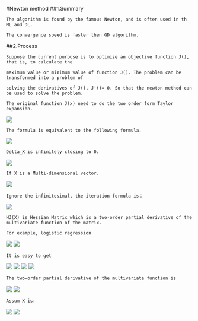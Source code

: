 #Newton method
##1.Summary
    
    The algorithm is found by the famous Newton, and is often used in th ML and DL.
    
    The convergence speed is faster then GD algorithm.
    
    
##2.Process
    
    Suppose the current purpose is to optimize an objective function J(), that is, to calculate the 
    
    maximum value or minimum value of function J(). The problem can be transformed into a problem of 
    
    solving the derivatives of J(), J'()= 0. So that the newton method can be used to solve the problem.
    
    The original function J(x) need to do the two order form Taylor expansion.
    
<img src="http://chart.googleapis.com/chart?cht=tx&chl=J(x%2B%5CDelta%20x)%3DJ(x)%2BJ'(x)%5CDelta%20x%2B%5Cfrac%7B1%7D%7B2%7DJ''(x)%5CDelta%20x%5E%7B2%7D" style="border:none;" />
    
    The formula is equivalent to the following formula.

<img src="http://chart.googleapis.com/chart?cht=tx&chl=J'(x)%2B%5Cfrac%7B1%7D%7B2%7DJ''(x)%5CDelta%20x%3D0" style="border:none;" />

    Delta_X is infinitely closing to 0.
    
<img src="http://chart.googleapis.com/chart?cht=tx&chl=J'(x)%2BJ''(x)%5CDelta%20x%3D0%5C%5C%0A%5CDelta%20x%3D-%5Cfrac%7BJ'(x)%7D%7BJ''(x)%7D" style="border:none;" />

    If X is a Multi-dimensional vector.
    
<img src="http://chart.googleapis.com/chart?cht=tx&chl=J(X)%3DJ(X_%7B0%7D)%2B(X-X_%7B0%7D)%5E%7BT%7D%5Cnabla%20J(X_%7B0%7D)%2B%5Cfrac%7B1%7D%7B2%7D(X-X_%7B0%7D)%5E%7BT%7DHJ(X_%7B0%7D)(X-X_%7B0%7D)%2Bo(%7C%7C%7C%7CX-X_%7B0%7D)%5E%7B2%7D" style="border:none;" />

    Ignore the infinitesimal, the iteration formula is：
    
<img src="http://chart.googleapis.com/chart?cht=tx&chl=X_%7Bn%2B1%7D%3DX_%7Bn%7D-%5Cfrac%7B%5Cnabla%20J(X_%7Bn%7D)%7D%7BHJ(X_%7Bn%7D)%7D" style="border:none;" />

    HJ(X) is Hessian Matrix which is a two-order partial derivative of the multivariate function of the matrix.

    For example, logistic regression

<img src="http://chart.googleapis.com/chart?cht=tx&chl=set%20%5C%20%5C%20%5C%20%20%5Cpi%20(X%5E%7Bi%7D)%20%3D%20%5Cfrac%7B1%7D%7B1%2Be%5E%7B-W%5E%7BT%7DX%5E%7Bi%7D%20%7D%7D" style="border:none;" />

<img src="http://chart.googleapis.com/chart?cht=tx&chl=%5Cfrac%7B%5Cpart%20lnL(W)%7D%7B%5Cpart%20W%7D%0A%3D%0A%5Csum_%7Bi%3D1%7D%5EM%20%5B(Y%5E%7Bi%7D-%5Cpi(X%5E%7Bi%7D))X%5E%7Bi%7D%5D" style="border:none;" />

    It is easy to get
    
<img src="http://chart.googleapis.com/chart?cht=tx&chl=%5Cfrac%7B%5Cpart%20lnL(W)%7D%7B%5Cpart%20w_%7B0%7D%7D%0A%3D%0A%5Csum_%7Bi%3D1%7D%5EM%20%5B(Y%5E%7Bi%7D-%5Cpi(X%5E%7Bi%7D))x%5E%7Bi%7D_%7B0%7D%5D" style="border:none;" />

<img src="http://chart.googleapis.com/chart?cht=tx&chl=%5Cfrac%7B%5Cpart%20lnL(W)%7D%7B%5Cpart%20w_%7B1%7D%7D%0A%3D%0A%5Csum_%7Bi%3D1%7D%5EM%20%5B(Y%5E%7Bi%7D-%5Cpi(X%5E%7Bi%7D))x%5E%7Bi%7D_%7B1%7D%5D" style="border:none;" />

<img src="http://chart.googleapis.com/chart?cht=tx&chl=%5Cfrac%7B%5Cpart%20lnL(W)%7D%7B%5Cpart%20w_%7B2%7D%7D%0A%3D%0A%5Csum_%7Bi%3D1%7D%5EM%20%5B(Y%5E%7Bi%7D-%5Cpi(X%5E%7Bi%7D))x%5E%7Bi%7D_%7B2%7D%5D" style="border:none;" />

<img src="http://chart.googleapis.com/chart?cht=tx&chl=%5C%20%5C%20%5C%20%5C%20...%5C%20%5C%20%5C%20...%5C%5C%0A%5Cfrac%7B%5Cpart%20lnL(W)%7D%7B%5Cpart%20w_%7Bn%7D%7D%0A%3D%0A%5Csum_%7Bi%3D1%7D%5EM%20%5B(Y%5E%7Bi%7D-%5Cpi(X%5E%7Bi%7D))x%5E%7Bi%7D_%7Bn%7D%5D" style="border:none;" />
    
    The two-order partial derivative of the multivariate function is
    
<img src="http://chart.googleapis.com/chart?cht=tx&chl=%5Cfrac%7B%5Cpart%20lnL(W)%7D%7B%5Cpart%20w_%7Bk%7D%5Cpart%20w_%7Bj%7D%7D%3D%0A%0A%5Cfrac%7B%5Cpart%20%5Csum_%7Bi%3D1%7D%5EM%20%5B(Y%5E%7Bi%7D-%5Cfrac%7B1%7D%7B1%2Be%5E%7BW%5E%7BT%7DX%5E%7Bi%7D%7D%7D)x%5E%7Bi%7D_%7Bk%7D%5D%7D%0A%7B%5Cpart%20w_%7Bj%7D%7D%0A%0A" style="border:none;" />

<img src="http://chart.googleapis.com/chart?cht=tx&chl=%5Cfrac%7B%5Cpart%20lnL(W)%7D%7B%5Cpart%20w_%7Bk%7D%5Cpart%20w_%7Bj%7D%7D%3D%0A%0A%5Csum_%7Bi%3D1%7D%5EM%20x%5E%7Bi%7D_%7Bk%7D%20%5Ccdot%20%0A%0A%5Cpi(X%5E%7Bi%7D)%20%5Ccdot%20%0A%0A(%5Cpi(X%5E%7Bi%7D)%20-1)%20%20%5Ccdot%20%0A%0A%20x%5E%7Bi%7D_%7Bj%7D%20" style="border:none;" />

    Assum X is:
    
<img src="http://chart.googleapis.com/chart?cht=tx&chl=X%3D%5B%5C%5C%0Ax_%7B10%7D%20%2C%5C%20%5C%20%5C%20x_%7B11%7D%20%2C%5C%20%5C%20%5C%20...%5C%20%5C%20%2Cx_%7B1n%7D%5C%5C%0Ax_%7B20%7D%20%2C%5C%20%5C%20%5C%20x_%7B21%7D%20%2C%5C%20%5C%20%5C%20...%5C%20%5C%20%2Cx_%7B2n%7D%5C%5C%0A...%5C%5C%0Ax_%7Bm0%7D%20%2C%5C%20%5C%20%5C%20x_%7Bm1%7D%20%2C%5C%20%5C%20%5C%20...%5C%20%5C%20%2Cx_%7Bmn%7D%5C%5C%0A%5D" style="border:none;" />

<img src="http://chart.googleapis.com/chart?cht=tx&chl=A%3D%5B%5C%5C%0A%5Cpi(X%5E%7B1%7D)(%5Cpi(X%5E%7B1%7D)-1)%20%2C%5C%20%5C%20%5C%200%20%2C%5C%20%5C%20%5C%20...%5C%20%5C%20%2C0%5C%5C%0A0%20%2C%5C%20%5C%20%5C%20%5Cpi(X%5E%7B2%7D)(%5Cpi(X%5E%7B2%7D)-1)%20%2C%5C%20%5C%20%5C%20...%5C%20%5C%20%2C0%5C%5C%0A...%5C%5C%0A0%20%2C%5C%20%5C%20%5C%200%20%2C%5C%20%5C%20%5C%20...%5C%20%5C%20%2C%5Cpi(X%5E%7Bm%7D)(%5Cpi(X%5E%7Bm%7D)-1)%5C%5C%0A%5D" style="border:none;" />

    
    



